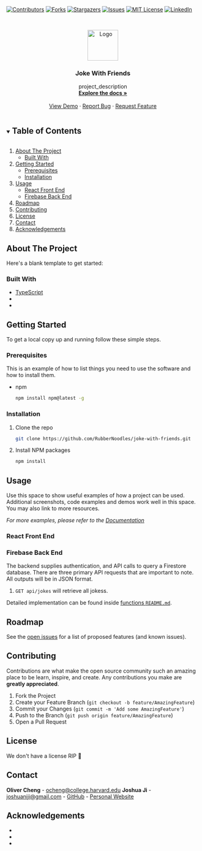 <!--
*** Thanks for checking out the Best-README-Template. If you have a suggestion
*** that would make this better, please fork the repo and create a pull request
*** or simply open an issue with the tag "enhancement".
*** Thanks again! Now go create something AMAZING! :D
***
***
***
*** To avoid retyping too much info. Do a search and replace for the following:
*** RubberNoodles, joke-with-friends, twitter_handle, email, Joke With Friends, project_description
-->

<!-- PROJECT SHIELDS -->
<!--
*** I'm using markdown "reference style" links for readability.
*** Reference links are enclosed in brackets [ ] instead of parentheses ( ).
*** See the bottom of this document for the declaration of the reference variables
*** for contributors-url, forks-url, etc. This is an optional, concise syntax you may use.
*** https://www.markdownguide.org/basic-syntax/#reference-style-links
-->

[![Contributors][contributors-shield]][contributors-url]
[![Forks][forks-shield]][forks-url]
[![Stargazers][stars-shield]][stars-url]
[![Issues][issues-shield]][issues-url]
[![MIT License][license-shield]][license-url]
[![LinkedIn][linkedin-shield]][linkedin-url]

<!-- PROJECT LOGO -->
<br />
<p align="center">
  <a href="https://github.com/RubberNoodles/joke-with-friends">
    <img src="images/logo.png" alt="Logo" width="80" height="80">
  </a>

  <h3 align="center">Joke With Friends</h3>

  <p align="center">
    project_description
    <br />
    <a href="https://github.com/RubberNoodles/joke-with-friends"><strong>Explore the docs »</strong></a>
    <br />
    <br />
    <a href="https://github.com/RubberNoodles/joke-with-friends">View Demo</a>
    ·
    <a href="https://github.com/RubberNoodles/joke-with-friends/issues">Report Bug</a>
    ·
    <a href="https://github.com/RubberNoodles/joke-with-friends/issues">Request Feature</a>
  </p>
</p>

<!-- TABLE OF CONTENTS -->
<details open="open">
  <summary><h2 style="display: inline-block">Table of Contents</h2></summary>
  <ol>
    <li>
      <a href="#about-the-project">About The Project</a>
      <ul>
        <li><a href="#built-with">Built With</a></li>
      </ul>
    </li>
    <li>
      <a href="#getting-started">Getting Started</a>
      <ul>
        <li><a href="#prerequisites">Prerequisites</a></li>
        <li><a href="#installation">Installation</a></li>
      </ul>
    </li>
    <li>
        <a href="#usage">Usage</a>
        <ul>
            <li><a href="#react-front-end"> React Front End</a></li>
            <li><a href="#firebase-back-end"> Firebase Back End</a></li>
        </ul>
    </li>
    <li><a href="#roadmap">Roadmap</a></li>
    <li><a href="#contributing">Contributing</a></li>
    <li><a href="#license">License</a></li>
    <li><a href="#contact">Contact</a></li>
    <li><a href="#acknowledgements">Acknowledgements</a></li>
  </ol>
</details>

<!-- ABOUT THE PROJECT -->

## About The Project

Here's a blank template to get started:

<!--
**To avoid retyping too much info. Do a search and replace with your text editor for the following:**
`RubberNoodles`, `joke-with-friends`, `twitter_handle`, `email`, `Joke With Friends`, `project_description`
-->

### Built With

- [TypeScript]()
- []()
- []()

<!-- GETTING STARTED -->

## Getting Started

To get a local copy up and running follow these simple steps.

### Prerequisites

This is an example of how to list things you need to use the software and how to install them.

- npm
  ```sh
  npm install npm@latest -g
  ```

### Installation

1. Clone the repo
   ```sh
   git clone https://github.com/RubberNoodles/joke-with-friends.git
   ```
2. Install NPM packages
   ```sh
   npm install
   ```

<!-- USAGE EXAMPLES -->

## Usage

Use this space to show useful examples of how a project can be used. Additional screenshots, code examples and demos work well in this space. You may also link to more resources.

_For more examples, please refer to the [Documentation](https://example.com)_

### React Front End

### Firebase Back End

The backend supplies authentication, and API calls to query a Firestore database. There are three primary API requests that are important to note. All outputs will be in JSON format.

1. `GET api/jokes` will retrieve all jokess.

Detailed implementation can be found inside [functions `README.md`](https://github.com/RubberNoodles/joke-with-friends/tree/dev/sma-functions/README.md).

<!-- ROADMAP -->

## Roadmap

See the [open issues](https://github.com/RubberNoodles/joke-with-friends/issues) for a list of proposed features (and known issues).

<!-- CONTRIBUTING -->

## Contributing

Contributions are what make the open source community such an amazing place to be learn, inspire, and create. Any contributions you make are **greatly appreciated**.

1. Fork the Project
2. Create your Feature Branch (`git checkout -b feature/AmazingFeature`)
3. Commit your Changes (`git commit -m 'Add some AmazingFeature'`)
4. Push to the Branch (`git push origin feature/AmazingFeature`)
5. Open a Pull Request

<!-- LICENSE -->

## License

We don't have a license RIP :poop:

<!-- CONTACT -->

## Contact

**Oliver Cheng** - ocheng@college.harvard.edu
**Joshua Ji** - joshuaniji@gmail.com - [GitHub](https://github.com/joshuanianji) - [Personal Website](https://joshuaji.com/)

<!-- ACKNOWLEDGEMENTS -->

## Acknowledgements

- []()
- []()
- []()

<!-- MARKDOWN LINKS & IMAGES -->
<!-- https://www.markdownguide.org/basic-syntax/#reference-style-links -->

[contributors-shield]: https://img.shields.io/github/contributors/RubberNoodles/repo.svg?style=for-the-badge
[contributors-url]: https://github.com/RubberNoodles/repo/graphs/contributors
[forks-shield]: https://img.shields.io/github/forks/RubberNoodles/repo.svg?style=for-the-badge
[forks-url]: https://github.com/RubberNoodles/repo/network/members
[stars-shield]: https://img.shields.io/github/stars/RubberNoodles/repo.svg?style=for-the-badge
[stars-url]: https://github.com/RubberNoodles/repo/stargazers
[issues-shield]: https://img.shields.io/github/issues/RubberNoodles/repo.svg?style=for-the-badge
[issues-url]: https://github.com/RubberNoodles/repo/issues
[license-shield]: https://img.shields.io/github/license/RubberNoodles/repo.svg?style=for-the-badge
[license-url]: https://github.com/RubberNoodles/repo/blob/master/LICENSE.txt
[linkedin-shield]: https://img.shields.io/badge/-LinkedIn-black.svg?style=for-the-badge&logo=linkedin&colorB=555
[linkedin-url]: https://linkedin.com/in/RubberNoodles
